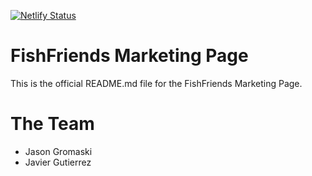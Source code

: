 [![Netlify Status](https://api.netlify.com/api/v1/badges/ad86a5bf-4686-41a4-8e62-28a007e4c339/deploy-status)](https://app.netlify.com/sites/condescending-nightingale-5861e2/deploys)

# FishFriends Marketing Page

This is the official README.md file for the FishFriends Marketing Page.


# The Team

 - Jason Gromaski
 - Javier Gutierrez
